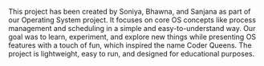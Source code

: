 This project has been created by Soniya, Bhawna, and Sanjana as part of our Operating System project. It focuses on core OS concepts like process management and scheduling in a simple and easy-to-understand way. Our goal was to learn, experiment, and explore new things while presenting OS features with a touch of fun, which inspired the name Coder Queens. The project is lightweight, easy to run, and designed for educational purposes.
